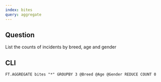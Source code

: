 ```yaml
---
index: bites
query: aggregate
---
```


## Question

List the counts of incidents by breed, age and gender

## CLI

```
FT.AGGREGATE bites "*" GROUPBY 3 @Breed @Age @Gender REDUCE COUNT 0
```